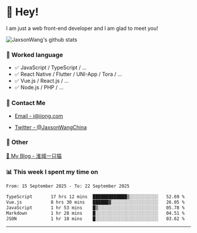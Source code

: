 # 👋 Hey!

I am just a web front-end developer and I am glad to meet you!

![JaxsonWang's github stats](https://github-readme-stats.vercel.app/api?username=JaxsonWang&&show_icons=true&&title_color=1abc9c&&icon_color=1abc9c)


### 📝 Worked language

- ✅ JavaScript / TypeScript / ...
- ✅ React Native / Flutter / UNI-App / Tora / ...
- ✅ Vue.js / React.js / ...
- ✅ Node.js / PHP / ...

### 📮 Contact Me

- [Email - i@iiong.com](mailto:i@iiong.com)

- [Twitter - @JaxsonWangChina](https://twitter.com/JaxsonWangChina)

### 🤪 Other

[📌 My Blog - 淮城一只猫](https://iiong.com)

### 📊 This week I spent my time on

<!--START_SECTION:waka-->

```txt
From: 15 September 2025 - To: 22 September 2025

TypeScript       17 hrs 12 mins  █████████████▒░░░░░░░░░░░   52.69 %
Vue.js           8 hrs 30 mins   ██████▓░░░░░░░░░░░░░░░░░░   26.05 %
JavaScript       1 hr 53 mins    █▒░░░░░░░░░░░░░░░░░░░░░░░   05.78 %
Markdown         1 hr 28 mins    █░░░░░░░░░░░░░░░░░░░░░░░░   04.51 %
JSON             1 hr 10 mins    █░░░░░░░░░░░░░░░░░░░░░░░░   03.62 %
```

<!--END_SECTION:waka-->

---
